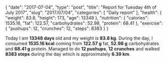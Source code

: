 {
    "date": "2017-07-04",
    "type": "post",
    "title": "Report for Tuesday 4th of July 2017",
    "slug": "2017\/07\/04",
    "categories": [
        "Daily report"
    ],
    "health": {
        "weight": 83.8,
        "height": 173,
        "age": 13348
    },
    "nutrition": {
        "calories": 1535.16,
        "fat": 122.57,
        "carbohydrates": 52.98,
        "protein": 68.41
    },
    "exercise": {
        "pushups": 12,
        "crunches": 12,
        "steps": 8383
    }
}

Today I am <strong>13348 days</strong> old and my weight is <strong>83.8 kg</strong>. During the day, I consumed <strong>1535.16 kcal</strong> coming from <strong>122.57 g</strong> fat, <strong>52.98 g</strong> carbohydrates and <strong>68.41 g</strong> protein. Managed to do <strong>12 pushups</strong>, <strong>12 crunches</strong> and walked <strong>8383 steps</strong> during the day which is approximately <strong>6.39 km</strong>.
